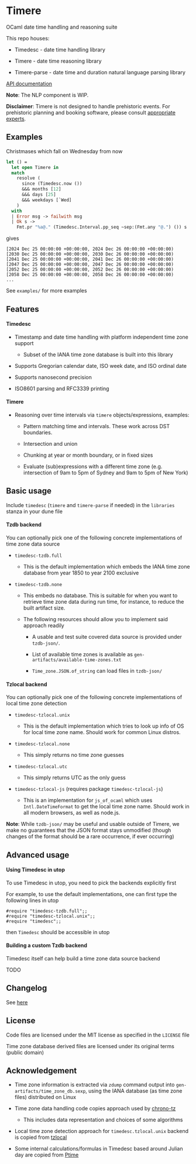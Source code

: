 # Timere

OCaml date time handling and reasoning suite

This repo houses:

- Timedesc - date time handling library

- Timere - date time reasoning library

- Timere-parse - date time and duration natural language parsing library

[API documentation](https://daypack-dev.github.io/timere/)

__Note__: The NLP component is WIP.

__Disclaimer__: Timere is not designed to handle prehistoric events. For prehistoric planning and booking software, please consult [appropriate experts](https://en.wikipedia.org/wiki/The_Flintstones).

## Examples

Christmases which fall on Wednesday from now

```ocaml
let () =
  let open Timere in
  match
    resolve (
      since (Timedesc.now ())
      &&& months [12]
      &&& days [25]
      &&& weekdays [`Wed]
    )
  with
  | Error msg -> failwith msg
  | Ok s ->
    Fmt.pr "%a@." (Timedesc.Interval.pp_seq ~sep:(Fmt.any "@.") ()) s
```

gives

```
[2024 Dec 25 00:00:00 +00:00:00, 2024 Dec 26 00:00:00 +00:00:00)
[2030 Dec 25 00:00:00 +00:00:00, 2030 Dec 26 00:00:00 +00:00:00)
[2041 Dec 25 00:00:00 +00:00:00, 2041 Dec 26 00:00:00 +00:00:00)
[2047 Dec 25 00:00:00 +00:00:00, 2047 Dec 26 00:00:00 +00:00:00)
[2052 Dec 25 00:00:00 +00:00:00, 2052 Dec 26 00:00:00 +00:00:00)
[2058 Dec 25 00:00:00 +00:00:00, 2058 Dec 26 00:00:00 +00:00:00)
...
```

See `examples/` for more examples

## Features

#### Timedesc

- Timestamp and date time handling with platform independent time zone support

  - Subset of the IANA time zone database is built into this library

- Supports Gregorian calendar date, ISO week date, and ISO ordinal date

- Supports nanosecond precision

- ISO8601 parsing and RFC3339 printing

#### Timere

- Reasoning over time intervals via `timere` objects/expressions, examples:

  - Pattern matching time and intervals. These work across DST boundaries.
  
  - Intersection and union

  - Chunking at year or month boundary, or in fixed sizes

  - Evaluate (sub)expressions with a different time zone (e.g. intersection of 9am to 5pm of Sydney and 9am to 5pm of New York)
    
## Basic usage

Include `timedesc` (`timere` and `timere-parse` if needed) in the `libraries` stanza in your dune file

#### Tzdb backend

You can optionally pick one of the following concrete implementations of time zone data source

- `timedesc-tzdb.full`

  - This is the default implementation which embeds the IANA time zone database from year 1850 to year 2100 exclusive

- `timedesc-tzdb.none`

  - This embeds no database.
    This is suitable for when you want to retrieve time zone data during run time, for instance, to reduce the built artifact size.
  
  - The following resources should allow you to implement said approach readily
  
    - A usable and test suite covered data source is provided under `tzdb-json/`.
    
    - List of available time zones is available as `gen-artifacts/available-time-zones.txt`

    - `Time_zone.JSON.of_string` can load files in `tzdb-json/`

#### Tzlocal backend

You can optionally pick one of the following concrete implementations of local time zone detection

- `timedesc-tzlocal.unix`

  - This is the default implementation which tries to look up info of OS for local time zone name. Should work for common Linux distros.

- `timedesc-tzlocal.none`

  - This simply returns no time zone guesses

- `timedesc-tzlocal.utc`

  - This simply returns UTC as the only guess

- `timedesc-tzlocal-js` (requires package `timedesc-tzlocal-js`)

  - This is an implementation for `js_of_ocaml` which uses `Intl.DateTimeFormat` to get the local time zone name. Should work in all modern browsers, as well as node.js.

__Note__: While `tzdb-json/` may be useful and usable outside of Timere,
we make no guarantees that the JSON format stays unmodified
(though changes of the format should be a rare occurrence, if ever occurring)

## Advanced usage

#### Using Timedesc in utop

To use Timedesc in utop, you need to pick the backends explicitly first

For example, to use the default implementations, one can first type the following lines in utop

```
#require "timedesc-tzdb.full";;
#require "timedesc-tzlocal.unix";;
#require "timedesc";;
```

then `Timedesc` should be accessible in utop

#### Building a custom Tzdb backend

Timedesc itself can help build a time zone data source backend

TODO

## Changelog

See [here](CHANGELOG.md)

## License

Code files are licensed under the MIT license as specified in the `LICENSE` file

Time zone database derived files are licensed under its original terms (public domain)

## Acknowledgement

- Time zone information is extracted via `zdump` command output into `gen-artifacts/time_zone_db.sexp`, using the IANA database (as time zone files) distributed on Linux

- Time zone data handling code copies approach used by [chrono-tz](https://github.com/chronotope/chrono-tz)

  - This includes data representation and choices of some algorithms

- Local time zone detection approach for `timedesc.tzlocal.unix` backend is copied from [tzlocal](https://github.com/regebro/tzlocal)

- Some internal calculations/formulas in Timedesc based around Julian day are copied from [Ptime](https://github.com/dbuenzli/ptime)

